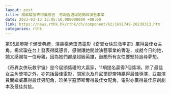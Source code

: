 ```yaml
---
layout: post
title: 楊紫瓊發表得獎感言　感謝香港讓她開啟演藝事業
date: 2023-03-13 13:05:10.000000000 +08:00
link: https://news.rthk.hk/rthk/ch/component/k2/1691749-20230313.htm
categories: rthk
---
```


第95屆奧斯卡頒獎典禮，演員楊紫瓊憑電影《奇異女俠玩救宇宙》贏得最佳女主角。楊紫瓊在台上發表得獎感言，感謝讓她開啟演藝事業的香港，成就今日的她，她又感謝每一位母親，因為她們都是超級英雄，鼓勵所有女性要堅持追尋夢想。

《奇異女俠玩救宇宙》是今屆頒獎禮的大贏家，11項提名贏得7個獎項，除了最佳女主角獎項之外，亦包括最佳電影，關家永及丹尼爾舒奈特贏得最佳導演，亞裔演員關繼威贏得最佳男配角，珍美李寇蒂斯奪得最佳女配角，電影亦贏得最佳原創劇本及最佳剪接。
